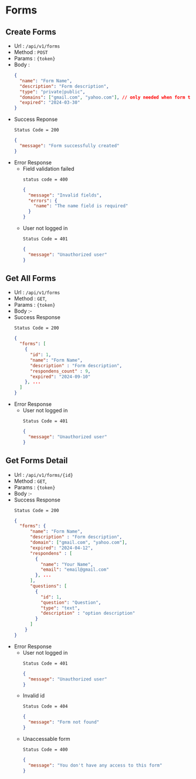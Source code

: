# Forms

## Create Forms

- Url : `/api/v1/forms`
- Method : `POST`
- Params : `{token}`
- Body :
  ```json
  {
    "name": "Form Name",
    "description": "Form description",
    "type": "private|public",
    "domains": ["gmail.com", "yahoo.com"], // only needed when form type = private
    "expired": "2024-03-30"
  }
  ```
- Success Reponse
  ```
  Status Code = 200
  ```
  ```json
  {
    "message": "Form successfully created"
  }
  ```
- Error Response
  - Field validation failed
    ```
    status code = 400
    ```
    ```json
    {
      "message": "Invalid fields",
      "errors": {
        "name": "The name field is required"
      }
    }
    ```
  - User not logged in
    ```
    Status Code = 401
    ```
    ```json
    {
      "message": "Unauthorized user"
    }
    ```

## Get All Forms

- Url : `/api/v1/forms`
- Method : `GET`,
- Params : `{token}`
- Body :-
- Success Response
  ```
  Status Code = 200
  ```
  ```json
  {
    "forms": [
      {
        "id": 1,
        "name": "Form Name",
        "description" : "Form description",
        "respondens_count" : 9,
        "expired": "2024-09-10"
      }, ...
    ]
  }
  ```
- Error Response
  - User not logged in
    ```
    Status Code = 401
    ```
    ```json
    {
      "message": "Unauthorized user"
    }
    ```

## Get Forms Detail

- Url : `/api/v1/forms/{id}`
- Method : `GET`,
- Params : `{token}`
- Body :-
- Success Response
  ```
  Status Code = 200
  ```
  ```json
  {
    "forms": {
        "name": "Form Name",
        "description" : "Form description",
        "domain": ["gmail.com", "yahoo.com"],
        "expired": "2024-04-12",
        "respondens" : [
          {
            "name": "Your Name",
            "email": "email@gmail.com"
          }, ...
        ],
        "questions": [
          {
            "id": 1,
            "question": "Question",
            "type": "text",
            "description" : "option description"
          }
        ]
      }
  }
  ```
- Error Response
  - User not logged in
    ```
    Status Code = 401
    ```
    ```json
    {
      "message": "Unauthorized user"
    }
    ```
  - Invalid id
    ```
    Status Code = 404
    ```
    ```json
    {
      "message": "Form not found"
    }
    ```
  - Unaccessable form
    ```
    Status Code = 400
    ```
    ```json
    {
      "message": "You don't have any access to this form"
    }
    ```
